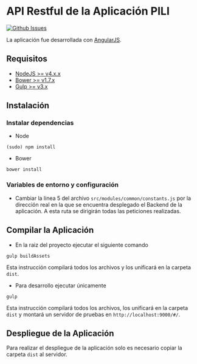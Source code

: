 # API Restful de la Aplicación PILI

[![Github Issues](https://img.shields.io/github/issues/Meyito/Practicas-FRONT.svg)](http://github.com/Meyito/Practicas-FRONT/issues)

La aplicación fue desarrollada con [AngularJS](https://angularjs.org/).

## Requisitos

- [NodeJS >= v4.x.x](https://nodejs.org/en/)
- [Bower >= v1.7.x](https://bower.io/)
- [Gulp >= v3.x](http://gulpjs.com/)


## Instalación

### Instalar dependencias 
- Node
```
(sudo) npm install
```

- Bower
```
bower install
```

### Variables de entorno y configuración
- Cambiar la linea 5 del archivo `src/modules/common/constants.js` por la dirección real en la que se encuentra desplegado el Backend de la aplicación. A esta ruta se dirigirán todas las peticiones realizadas.


## Compilar la Aplicación
- En la raiz del proyecto ejecutar el siguiente comando 
```
gulp buildAssets
```

Esta instrucción compilará todos los archivos y los unificará en la carpeta `dist`.

- Para desarrollo ejecutar únicamente
```
gulp
```
Esta instrucción compilará todos los archivos, los unificará en la carpeta `dist` y montará un servidor de pruebas en `http://localhost:9000/#/`.


## Despliegue de la Aplicación
Para realizar el despliegue de la aplicación solo es necesario copiar la carpeta `dist` al servidor.
